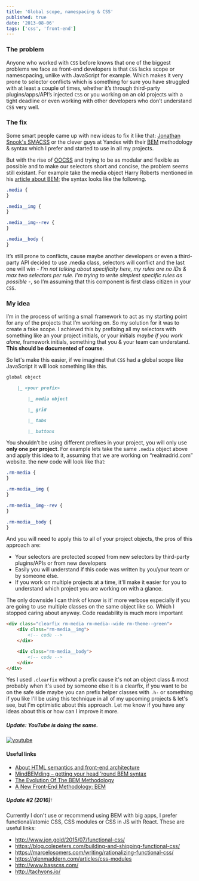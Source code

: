 ```yaml
---
title: 'Global scope, namespacing & CSS'
published: true
date: '2013-08-06'
tags: ['css', 'front-end']
---
```


### The problem

Anyone who worked with `CSS` before knows that one of the biggest problems we
face as front-end developers is that `CSS` lacks scope or namescpacing, unlike
with JavaScript for example. Which makes it very prone to selector conflicts
which is something for sure you have struggled with at least a couple of times,
whether it’s through third-party plugins/apps/API’s injected `CSS` or you
working on an old projects with a tight deadline or even working with other
developers who don’t understand `CSS` very well.

### The fix

Some smart people came up with new ideas to fix it like that:
[Jonathan Snook's SMACSS](http://smacss.com/book/categorizing) or the clever
guys at Yandex with their [BEM](http://bem.info/method/) methodology & syntax
which I prefer and started to use in all my projects.

But with the rise of [OOCSS](http://oocss.org/) and trying to be as modular and
flexible as possible and to make our selectors short and concise, the problem
seems still existant. For example take the media object Harry Roberts mentioned
in his
[article about BEM](http://csswizardry.com/2013/01/mindbemding-getting-your-head-round-bem-syntax/); the
syntax looks like the following.

```css
.media {
}

.media__img {
}

.media__img--rev {
}

.media__body {
}
```

It’s still prone to conflicts, cause maybe another developers or even a
third-party API decided to use .media class, selectors will conflict and the
last one will win - _I’m not talking about specificity here, my rules are no IDs
& max two selectors per rule. I'm trying to write simplest specific rules as
possible -_, so I’m assuming that this component is first class citizen in your
`CSS`.

### My idea

I’m in the process of writing a small framework to act as my starting point for
any of the projects that I’m working on. So my solution for it was to create a
fake scope. I achieved this by prefixing all my selectors with something like an
your project initials, or your initials _maybe if you work alone_, framework
initials, something that you &amp; your team can understand. **This should be
documented of course**.

So let's make this easier, if we imagined that `CSS` had a global scope like
JavaScript it will look something like this.

```md
global object

    |_ <your prefix>

        |_ media object

        |_ grid

        |_ tabs

        |_ buttons
```

You shouldn’t be using different prefixes in your project, you will only use
**only one per project**. For example lets take the same `.media` object above
and apply this idea to it, assuming that we are working on “realmadrid.com”
website. the new code will look like that:

```css
.rm-media {
}

.rm-media__img {
}

.rm-media__img--rev {
}

.rm-media__body {
}
```

And you will need to apply this to all of your project objects, the pros of this
approach are:

- Your selectors are protected _scoped_ from new selectors by third-party
  plugins/APIs or from new developers
- Easily you will understand if this code was written by you/your team or by
  someone else.
- If you work on multiple projects at a time, it'll make it easier for you to
  understand which project you are working on with a glance.

The only downside I can think of know is it' more verbose especially if you are
going to use multiple classes on the same object like so. Which I stopped caring
about anyway. Code readability is much more important

```html
<div class="clearfix rm-media rm-media--wide rm-theme--green">
	<div class="rm-media__img">
		<!-- code -->
	</div>

	<div class="rm-media__body">
		<!-- code -->
	</div>
</div>
```

Yes I used `.clearfix` without a prefix cause it's not an object class &amp;
most probably when it's used by someone else it is a clearfix, if you want to be
on the safe side maybe you can prefix helper classes with `.h-` or something if
you like I'll be using this technique in all of my upcoming projects &amp; let's
see, but I'm optimistic about this approach. Let me know if you have any ideas
about this or how can I improve it more.

##### Update: YouTube is doing the same.

<a href="/img/youtube.png">
  <img
    src="/img/youtube.png"
    alt="youtube"
    className="aligncenter size-medium wp-image-937"
  />
</a>

#### Useful links

- [About HTML semantics and front-end architecture](http://nicolasgallagher.com/about-html-semantics-front-end-architecture/)
- [MindBEMding – getting your head ’round BEM syntax](http://csswizardry.com/2013/01/mindbemding-getting-your-head-round-bem-syntax/)
- [The Evolution Of The BEM Methodology](http://coding.smashingmagazine.com/2013/02/21/the-history-of-the-bem-methodology/)
- [A New Front-End Methodology: BEM](http://coding.smashingmagazine.com/2012/04/16/a-new-front-end-methodology-bem/)

##### Update #2 (2016):

Currently I don't use or recommend using BEM with big apps, I prefer
functional/atomic CSS, CSS modules or CSS in JS with React. These are useful
links:

- http://www.jon.gold/2015/07/functional-css/
- https://blog.colepeters.com/building-and-shipping-functional-css/
- https://marcelosomers.com/writing/rationalizing-functional-css/
- https://glenmaddern.com/articles/css-modules
- http://www.basscss.com/
- http://tachyons.io/
